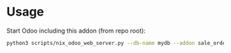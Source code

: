 # Usage

Start Odoo including this addon (from repo root):

```bash
python3 scripts/nix_odoo_web_server.py --db-name mydb --addon sale_order_product_recommendation_product_sold_by_delivery_week
```
